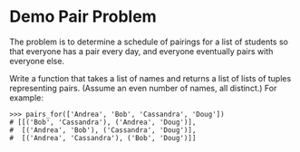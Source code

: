 # Demo Pair Problem

The problem is to determine a schedule of pairings for a list of students so that everyone has a pair every day, and everyone eventually pairs with everyone else.

Write a function that takes a list of names and returns a list of lists of tuples representing pairs. (Assume an even number of names, all distinct.) For example:

```
>>> pairs_for(['Andrea', 'Bob', 'Cassandra', 'Doug'])
# [[('Bob', 'Cassandra'), ('Andrea', 'Doug')],
#  [('Andrea', 'Bob'), ('Cassandra', 'Doug')],
#  [('Andrea', 'Cassandra'), ('Bob', 'Doug')]]
```
